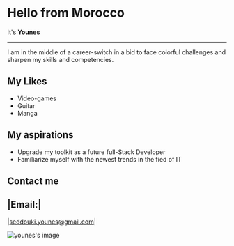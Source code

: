 # Hello from Morocco

It's **Younes**

---

I am in the middle of a career-switch in a bid to face colorful challenges and
sharpen my skills and competencies.

## My Likes

- Video-games
- Guitar
- Manga

## My aspirations

- Upgrade my toolkit as a future full-Stack Developer
- Familiarize myself with the newest trends in the fied of IT

## Contact me

## |Email:|

|seddouki.younes@gmail.com|

![younes's image](./img/younes.jpg)
